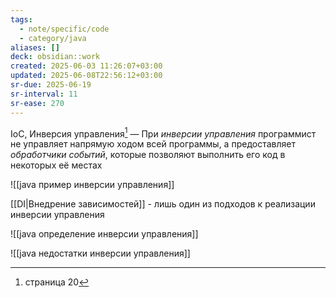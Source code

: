 ```yaml
---
tags:
  - note/specific/code
  - category/java
aliases: []
deck: obsidian::work
created: 2025-06-03 11:26:07+03:00
updated: 2025-06-08T22:56:12+03:00
sr-due: 2025-06-19
sr-interval: 11
sr-ease: 270
---
```


IoC, Инверсия управления[^1]
—
При *инверсии управления* программист не управляет напрямую ходом всей программы, а предоставляет *обработчики событий*, которые позволяют выполнить его код в некоторых её местах

![[java пример инверсии управления]]

[[DI|Внедрение зависимостей]] - лишь один из подходов к реализации инверсии управления

![[java определение инверсии управления]]

![[java недостатки инверсии управления]]

[^1]: страница 20
